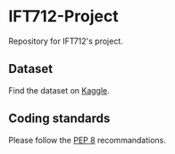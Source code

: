 # IFT712-Project
Repository for IFT712's project.

## Dataset
Find the dataset on [Kaggle](https://www.kaggle.com/c/leaf-classification).

## Coding standards
Please follow the [PEP 8](https://www.python.org/dev/peps/pep-0008/) recommandations.
